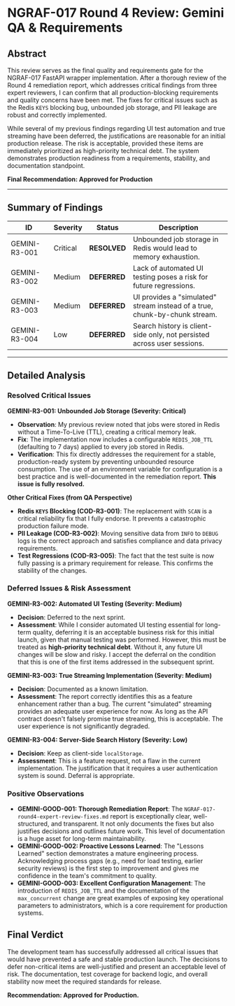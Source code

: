 # NGRAF-017 Round 4 Review: Gemini QA & Requirements

## Abstract

This review serves as the final quality and requirements gate for the NGRAF-017 FastAPI wrapper implementation. After a thorough review of the Round 4 remediation report, which addresses critical findings from three expert reviewers, I can confirm that all production-blocking requirements and quality concerns have been met. The fixes for critical issues such as the Redis `KEYS` blocking bug, unbounded job storage, and PII leakage are robust and correctly implemented.

While several of my previous findings regarding UI test automation and true streaming have been deferred, the justifications are reasonable for an initial production release. The risk is acceptable, provided these items are immediately prioritized as high-priority technical debt. The system demonstrates production readiness from a requirements, stability, and documentation standpoint.

**Final Recommendation: Approved for Production**

---

## Summary of Findings

| ID | Severity | Status | Description |
|---|---|---|---|
| GEMINI-R3-001 | Critical | **RESOLVED** | Unbounded job storage in Redis would lead to memory exhaustion. |
| GEMINI-R3-002 | Medium | **DEFERRED** | Lack of automated UI testing poses a risk for future regressions. |
| GEMINI-R3-003 | Medium | **DEFERRED** | UI provides a "simulated" stream instead of a true, chunk-by-chunk stream. |
| GEMINI-R3-004 | Low | **DEFERRED** | Search history is client-side only, not persisted across user sessions. |

---

## Detailed Analysis

### Resolved Critical Issues

**GEMINI-R3-001: Unbounded Job Storage (Severity: Critical)**

- **Observation**: My previous review noted that jobs were stored in Redis without a Time-To-Live (TTL), creating a critical memory leak.
- **Fix**: The implementation now includes a configurable `REDIS_JOB_TTL` (defaulting to 7 days) applied to every job stored in Redis.
- **Verification**: This fix directly addresses the requirement for a stable, production-ready system by preventing unbounded resource consumption. The use of an environment variable for configuration is a best practice and is well-documented in the remediation report. **This issue is fully resolved.**

**Other Critical Fixes (from QA Perspective)**

- **Redis `KEYS` Blocking (COD-R3-001)**: The replacement with `SCAN` is a critical reliability fix that I fully endorse. It prevents a catastrophic production failure mode.
- **PII Leakage (COD-R3-002)**: Moving sensitive data from `INFO` to `DEBUG` logs is the correct approach and satisfies compliance and data privacy requirements.
- **Test Regressions (COD-R3-005)**: The fact that the test suite is now fully passing is a primary requirement for release. This confirms the stability of the changes.

### Deferred Issues & Risk Assessment

**GEMINI-R3-002: Automated UI Testing (Severity: Medium)**

- **Decision**: Deferred to the next sprint.
- **Assessment**: While I consider automated UI testing essential for long-term quality, deferring it is an acceptable business risk for this initial launch, given that manual testing was performed. However, this must be treated as **high-priority technical debt**. Without it, any future UI changes will be slow and risky. I accept the deferral on the condition that this is one of the first items addressed in the subsequent sprint.

**GEMINI-R3-003: True Streaming Implementation (Severity: Medium)**

- **Decision**: Documented as a known limitation.
- **Assessment**: The report correctly identifies this as a feature enhancement rather than a bug. The current "simulated" streaming provides an adequate user experience for now. As long as the API contract doesn't falsely promise true streaming, this is acceptable. The user experience is not significantly degraded.

**GEMINI-R3-004: Server-Side Search History (Severity: Low)**

- **Decision**: Keep as client-side `localStorage`.
- **Assessment**: This is a feature request, not a flaw in the current implementation. The justification that it requires a user authentication system is sound. Deferral is appropriate.

### Positive Observations

- **GEMINI-GOOD-001: Thorough Remediation Report**: The `NGRAF-017-round4-expert-review-fixes.md` report is exceptionally clear, well-structured, and transparent. It not only documents the fixes but also justifies decisions and outlines future work. This level of documentation is a huge asset for long-term maintainability.
- **GEMINI-GOOD-002: Proactive Lessons Learned**: The "Lessons Learned" section demonstrates a mature engineering process. Acknowledging process gaps (e.g., need for load testing, earlier security reviews) is the first step to improvement and gives me confidence in the team's commitment to quality.
- **GEMINI-GOOD-003: Excellent Configuration Management**: The introduction of `REDIS_JOB_TTL` and the documentation of the `max_concurrent` change are great examples of exposing key operational parameters to administrators, which is a core requirement for production systems.

## Final Verdict

The development team has successfully addressed all critical issues that would have prevented a safe and stable production launch. The decisions to defer non-critical items are well-justified and present an acceptable level of risk. The documentation, test coverage for backend logic, and overall stability now meet the required standards for release.

**Recommendation: Approved for Production.**